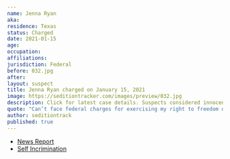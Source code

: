```yaml
---
name: Jenna Ryan
aka:
residence: Texas
status: Charged
date: 2021-01-15
age:
occupation:
affiliations:
jurisdiction: Federal
before: 032.jpg
after:
layout: suspect
title: Jenna Ryan charged on January 15, 2021
image: https://seditiontracker.com/images/preview/032.jpg
description: Click for latest case details. Suspects considered innocent until proven guilty.
quote: "Can’t face federal charges for exercising my right to freedom of speech and assembly"
author: seditiontrack
published: true
---
```


- [News Report](https://www.thedailybeast.com/jenna-ryan-texas-real-estate-agent-who-flew-to-dc-on-private-jet-arrested-in-capitol-riots)
- [Self Incrimination](https://twitter.com/NewsJunkieBlu/status/1347634376142630915?s=20)
